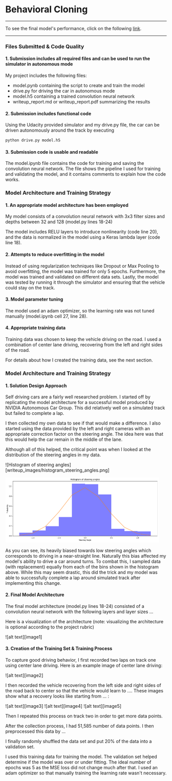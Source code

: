 # **Behavioral Cloning** 

---

To see the final model's performance, click on the following [link]().  

---
### Files Submitted & Code Quality

#### 1. Submission includes all required files and can be used to run the simulator in autonomous mode

My project includes the following files:
* model.pynb containing the script to create and train the model
* drive.py for driving the car in autonomous mode
* model.h5 containing a trained convolution neural network 
* writeup_report.md or writeup_report.pdf summarizing the results

#### 2. Submission includes functional code

Using the Udacity provided simulator and my drive.py file, the car can be driven autonomously around the track by executing 

```sh
python drive.py model.h5
```

#### 3. Submission code is usable and readable

The model.ipynb file contains the code for training and saving the convolution neural network. The file shows the pipeline I used for training and validating the model, and it contains comments to explain how the code works.

### Model Architecture and Training Strategy

#### 1. An appropriate model architecture has been employed

My model consists of a convolution neural network with 3x3 filter sizes and depths between 32 and 128 (model.py lines 18-24) 

The model includes RELU layers to introduce nonlinearity (code line 20), and the data is normalized in the model using a Keras lambda layer (code line 18). 

#### 2. Attempts to reduce overfitting in the model

Instead of using regularization techniques like Dropout or Max Pooling to avoid overfitting, the model was trained for only 5 epochs. Furthermore, the model was trained and validated on different data sets. Lastly, the model was tested by running it through the simulator and ensuring that the vehicle could stay on the track.

#### 3. Model parameter tuning

The model used an adam optimizer, so the learning rate was not tuned manually (model.ipynb cell 27, line 28).

#### 4. Appropriate training data

Training data was chosen to keep the vehicle driving on the road. I used a combination of center lane driving, recovering from the left and right sides of the road.  

For details about how I created the training data, see the next section. 

### Model Architecture and Training Strategy

#### 1. Solution Design Approach

Self driving cars are a fairly well researched problem. I started off by replicating the model architecture for a successful model produced by NVIDIA Autonomous Car Group. This did relatively well on a simulated track but failed to complete a lap. 

I then collected my own data to see if that would make a difference. I also started using the data provided by the left and right cameras with an appropriate correction factor on the steering angle. The idea here was that this would help the car remain in the middle of the lane. 

Although all of this helped, the critical point was when I looked at the distribution of the steering angles in my data.  

![Histogram of steering angles][writeup_images/histogram_steering_angles.png]

<img src="writeup_images/histogram_steering_angles.png" width="480" alt="Histogram of steering angles" />


As you can see, its heavily biased towards low steering angles which corresponds to driving in a near-straight line. Naturally this bias affected my model's ability to drive a car around turns. To combat this, I sampled data (with replacement) equally from each of the bins shown in the histogram above. While this may seem drastic, this did the trick and my model was able to successfully complete a lap around simulated track after implementing this change.    

#### 2. Final Model Architecture

The final model architecture (model.py lines 18-24) consisted of a convolution neural network with the following layers and layer sizes ...

Here is a visualization of the architecture (note: visualizing the architecture is optional according to the project rubric)

![alt text][image1]

#### 3. Creation of the Training Set & Training Process

To capture good driving behavior, I first recorded two laps on track one using center lane driving. Here is an example image of center lane driving:

![alt text][image2]

I then recorded the vehicle recovering from the left side and right sides of the road back to center so that the vehicle would learn to .... These images show what a recovery looks like starting from ... :

![alt text][image3]
![alt text][image4]
![alt text][image5]

Then I repeated this process on track two in order to get more data points.

After the collection process, I had 51,585 number of data points. I then preprocessed this data by ...

I finally randomly shuffled the data set and put 20% of the data into a validation set. 

I used this training data for training the model. The validation set helped determine if the model was over or under fitting. The ideal number of epochs was 5 as the MSE loss did not change much after that. I used an adam optimizer so that manually training the learning rate wasn't necessary.
